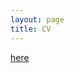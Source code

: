 ```yaml
---
layout: page
title: CV
---
```



<a href="https://mingzhang-yin.github.io/assets/pdfs/CV_Mingzhang%20Yin.pdf">here </a>
